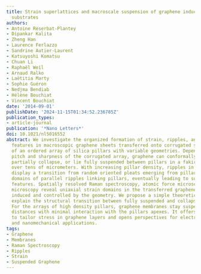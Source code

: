 ```yaml
---
title: Strain superlattices and macroscale suspension of graphene induced by corrugated
  substrates
authors:
- Antoine Reserbat-Plantey
- Dipankar Kalita
- Zheng Han
- Laurence Ferlazzo
- Sandrine Autier-Laurent
- Katsuyoshi Komatsu
- Chuan Li
- Raphaël Weil
- Arnaud Ralko
- Laëtitia Marty
- Sophie Guéron
- Nedjma Bendiab
- Hélène Bouchiat
- Vincent Bouchiat
date: '2014-09-01'
publishDate: '2024-11-15T01:34:52.236785Z'
publication_types:
- article-journal
publication: '*Nano Letters*'
doi: 10.1021/nl5016552
abstract: We investigate the organized formation of strain, ripples, and suspended
  features in macroscopic graphene sheets transferred onto corrugated substrates made
  of an ordered array of silica pillars with variable geometries. Depending on the
  pitch and sharpness of the corrugated array, graphene can conformally coat the surface,
  partially collapse, or lie fully suspended between pillars in a fakir-like fashion
  over tens of micrometers. With increasing pillar density, ripples in collapsed films
  display a transition from random oriented pleats emerging from pillars to organized
  domains of parallel ripples linking pillars, eventually leading to suspended tent-like
  features. Spatially resolved Raman spectroscopy, atomic force microscopy, and electronic
  microscopy reveal uniaxial strain domains in the transferred graphene, which are
  induced and controlled by the geometry. We propose a simple theoretical model to
  explain the structural transition between fully suspended and collapsed graphene.
  For the arrays of high density pillars, graphene membranes stay suspended over macroscopic
  distances with minimal interaction with the pillars apexes. It offers a platform
  to tailor stress in graphene layers and opens perspectives for electron transport
  and nanomechanical applications.
tags:
- Graphene
- Membranes
- Raman Spectroscopy
- Ripples
- Strain
- Suspended Graphene
---
```

